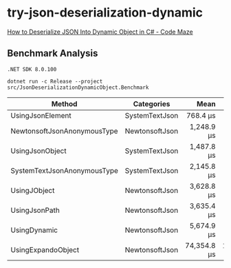 # try-json-deserialization-dynamic

[How to Deserialize JSON Into Dynamic Object in C\# \- Code Maze](https://code-maze.com/csharp-deserialize-json-into-dynamic-object/)


## Benchmark Analysis

`.NET SDK 8.0.100`

```
dotnet run -c Release --project src/JsonDeserializationDynamicObject.Benchmark
```

| Method                      | Categories     | Mean        | Error       | StdDev      | Median      | Ratio | RatioSD |
|---------------------------- |--------------- |------------:|------------:|------------:|------------:|------:|--------:|
| UsingJsonElement            | SystemTextJson |    768.4 μs |    15.33 μs |    28.42 μs |    769.2 μs |  1.00 |    0.00 |
| NewtonsoftJsonAnonymousType | NewtonsoftJson |  1,248.9 μs |    24.86 μs |    66.37 μs |  1,226.8 μs |  1.67 |    0.12 |
| UsingJsonObject             | SystemTextJson |  1,487.8 μs |    28.85 μs |    35.43 μs |  1,474.2 μs |  1.94 |    0.10 |
| SystemTextJsonAnonymousType | SystemTextJson |  2,145.8 μs |    19.95 μs |    17.68 μs |  2,139.1 μs |  2.81 |    0.10 |
| UsingJObject                | NewtonsoftJson |  3,628.8 μs |    70.49 μs |    65.93 μs |  3,623.3 μs |  4.75 |    0.20 |
| UsingJsonPath               | NewtonsoftJson |  3,635.4 μs |    71.26 μs |   137.28 μs |  3,622.2 μs |  4.74 |    0.24 |
| UsingDynamic                | NewtonsoftJson |  5,674.9 μs |   112.59 μs |   239.95 μs |  5,698.2 μs |  7.37 |    0.44 |
| UsingExpandoObject          | NewtonsoftJson | 74,354.8 μs | 1,485.72 μs | 2,130.78 μs | 74,166.2 μs | 96.49 |    5.16 |

